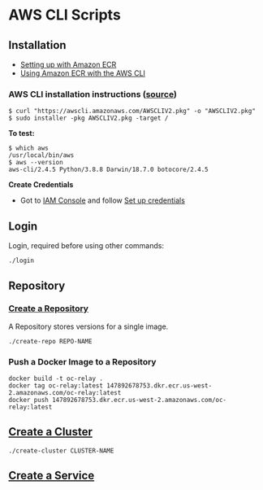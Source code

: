 # AWS CLI Scripts

## Installation
* [Setting up with Amazon ECR](https://docs.aws.amazon.com/AmazonECR/latest/userguide/get-set-up-for-amazon-ecr.html)
* [Using Amazon ECR with the AWS CLI](https://docs.aws.amazon.com/AmazonECR/latest/userguide/getting-started-cli.html)


### AWS CLI installation instructions ([source](https://docs.aws.amazon.com/cli/latest/userguide/getting-started-install.html))

```
$ curl "https://awscli.amazonaws.com/AWSCLIV2.pkg" -o "AWSCLIV2.pkg"
$ sudo installer -pkg AWSCLIV2.pkg -target /
```

**To test:**

```
$ which aws
/usr/local/bin/aws
$ aws --version
aws-cli/2.4.5 Python/3.8.8 Darwin/18.7.0 botocore/2.4.5
```

**Create Credentials**
* Got to [IAM Console](https://us-east-1.console.aws.amazon.com/iamv2/home#/home) and follow [Set up credentials](https://docs.aws.amazon.com/cli/latest/userguide/cli-configure-quickstart.html)


## Login
Login, required before using other commands:
```
./login
```

## Repository

### [Create a Repository](https://awscli.amazonaws.com/v2/documentation/api/latest/reference/ecr/create-repository.html)
A Repository stores versions for a single image.

```
./create-repo REPO-NAME
```

### Push a Docker Image to a Repository

```
docker build -t oc-relay .
docker tag oc-relay:latest 147892678753.dkr.ecr.us-west-2.amazonaws.com/oc-relay:latest
docker push 147892678753.dkr.ecr.us-west-2.amazonaws.com/oc-relay:latest
```

## [Create a Cluster](https://awscli.amazonaws.com/v2/documentation/api/latest/reference/ecs/create-cluster.html)

```
./create-cluster CLUSTER-NAME
```

## [Create a Service]()